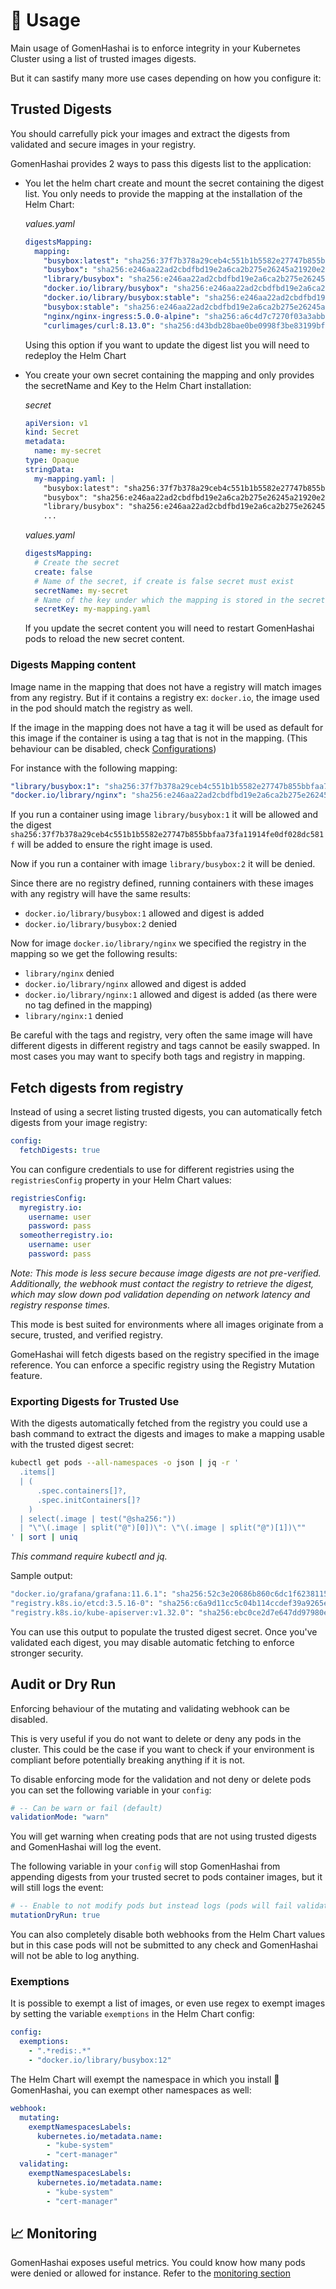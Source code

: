 # 🍣 Usage

Main usage of GomenHashai is to enforce integrity in your Kubernetes Cluster using a list of trusted images digests.

But it can sastify many more use cases depending on how you configure it:

## Trusted Digests

You should carrefully pick your images and extract the digests from validated and secure images in your registry.

GomenHashai provides 2 ways to pass this digests list to the application:

- You let the helm chart create and mount the secret containing the digest list. You only needs to provide the mapping at the installation of the Helm Chart:

    *values.yaml*
    ```yaml
    digestsMapping:
      mapping:
        "busybox:latest": "sha256:37f7b378a29ceb4c551b1b5582e27747b855bbfaa73fa11914fe0df028dc581f"
        "busybox": "sha256:e246aa22ad2cbdfbd19e2a6ca2b275e26245a21920e2b2d0666324cee3f15549"
        "library/busybox": "sha256:e246aa22ad2cbdfbd19e2a6ca2b275e26245a21920e2b2d0666324cee3f15549"
        "docker.io/library/busybox": "sha256:e246aa22ad2cbdfbd19e2a6ca2b275e26245a21920e2b2d0666324cee3f15549"
        "docker.io/library/busybox:stable": "sha256:e246aa22ad2cbdfbd19e2a6ca2b275e26245a21920e2b2d0666324cee3f15549"
        "busybox:stable": "sha256:e246aa22ad2cbdfbd19e2a6ca2b275e26245a21920e2b2d0666324cee3f15549"
        "nginx/nginx-ingress:5.0.0-alpine": "sha256:a6c4d7c7270f03a3abb1ff38973f5db98d8660832364561990c4d0ef8b1477af"
        "curlimages/curl:8.13.0": "sha256:d43bdb28bae0be0998f3be83199bfb2b81e0a30b034b6d7586ce7e05de34c3fd"
    ```

    Using this option if you want to update the digest list you will need to redeploy the Helm Chart

- You create your own secret containing the mapping and only provides the secretName and Key to the Helm Chart installation:

    *secret*
    ```yaml
    apiVersion: v1
    kind: Secret
    metadata:
      name: my-secret
    type: Opaque
    stringData:
      my-mapping.yaml: |
        "busybox:latest": "sha256:37f7b378a29ceb4c551b1b5582e27747b855bbfaa73fa11914fe0df028dc581f"
        "busybox": "sha256:e246aa22ad2cbdfbd19e2a6ca2b275e26245a21920e2b2d0666324cee3f15549"
        "library/busybox": "sha256:e246aa22ad2cbdfbd19e2a6ca2b275e26245a21920e2b2d0666324cee3f15549"
        ...
    ```

    *values.yaml*
    ```yaml
    digestsMapping:
      # Create the secret
      create: false
      # Name of the secret, if create is false secret must exist
      secretName: my-secret
      # Name of the key under which the mapping is stored in the secret
      secretKey: my-mapping.yaml
   ```

   If you update the secret content you will need to restart GomenHashai pods to reload the new secret content.

### Digests Mapping content

Image name in the mapping that does not have a registry will match images from any registry. But if it contains a registry ex: `docker.io`, the image used in the pod should match the registry as well.

If the image in the mapping does not have a tag it will be used as default for this image if the container is using a tag that is not in the mapping. (This behaviour can be disabled, check [Configurations](../README.md#-configurations))

For instance with the following mapping:

```yaml
"library/busybox:1": "sha256:37f7b378a29ceb4c551b1b5582e27747b855bbfaa73fa11914fe0df028dc581f"
"docker.io/library/nginx": "sha256:e246aa22ad2cbdfbd19e2a6ca2b275e26245a21920e2b2d0666324cee3f15549"
```

If you run a container using image `library/busybox:1` it will be allowed and the digest `sha256:37f7b378a29ceb4c551b1b5582e27747b855bbfaa73fa11914fe0df028dc581f` will be added to ensure the right image is used.

Now if you run a container with image `library/busybox:2` it will be denied.

Since there are no registry defined, running containers with these images with any registry will have the same results:

- `docker.io/library/busybox:1` allowed and digest is added
- `docker.io/library/busybox:2` denied

Now for image `docker.io/library/nginx` we specified the registry in the mapping so we get the following results:

- `library/nginx` denied
- `docker.io/library/nginx` allowed and digest is added
- `docker.io/library/nginx:1` allowed and digest is added (as there were no tag defined in the mapping)
- `library/nginx:1` denied

Be careful with the tags and registry, very often the same image will have different digests in different registry and tags cannot be easily swapped.
In most cases you may want to specify both tags and registry in mapping.

## Fetch digests from registry

Instead of using a secret listing trusted digests, you can automatically fetch digests from your image registry:

```yaml
config:
  fetchDigests: true
```

You can configure credentials to use for different registries using the `registriesConfig` property in your Helm Chart values:

```yaml
registriesConfig:
  myregistry.io:
    username: user
    password: pass
  someotherregistry.io:
    username: user
    password: pass
```


*Note: This mode is less secure because image digests are not pre-verified.
Additionally, the webhook must contact the registry to retrieve the digest, which may slow down pod validation depending on network latency and registry response times.*

This mode is best suited for environments where all images originate from a secure, trusted, and verified registry.

GomeHashai will fetch digests based on the registry specified in the image reference. You can enforce a specific registry using the Registry Mutation feature.

### Exporting Digests for Trusted Use

With the digests automatically fetched from the registry you could use a bash command to extract the digests and images to make a mapping usable with the trusted digest secret:

```sh
kubectl get pods --all-namespaces -o json | jq -r '
  .items[]
  | (
      .spec.containers[]?,
      .spec.initContainers[]?
    )
  | select(.image | test("@sha256:"))
  | "\"\(.image | split("@")[0])\": \"\(.image | split("@")[1])\""
' | sort | uniq
```

*This command require kubectl and jq.*

Sample output:

```sh
"docker.io/grafana/grafana:11.6.1": "sha256:52c3e20686b860c6dc1f623811565773cf51eefa378817a4896dfc863c3c82c8"
"registry.k8s.io/etcd:3.5.16-0": "sha256:c6a9d11cc5c04b114ccdef39a9265eeef818e3d02f5359be035ae784097fdec5"
"registry.k8s.io/kube-apiserver:v1.32.0": "sha256:ebc0ce2d7e647dd97980ec338ad81496c111741ab4ad05e7c5d37539aaf7dc3b"
```

You can use this output to populate the trusted digest secret. Once you've validated each digest, you may disable automatic fetching to enforce stronger security.

## Audit or Dry Run

Enforcing behaviour of the mutating and validating webhook can be disabled.

This is very useful if you do not want to delete or deny any pods in the cluster.
This could be the case if you want to check if your environment is compliant before potentially breaking anything if it is not.

To disable enforcing mode for the validation and not deny or delete pods you can set the following variable in your `config`:

```yaml
# -- Can be warn or fail (default)
validationMode: "warn"
```

You will get warning when creating pods that are not using trusted digests and GomenHashai will log the event.

The following variable in your `config` will stop GomenHashai from appending digests from your trusted secret to pods container images, but it will still logs the event:

```yaml
# -- Enable to not modify pods but instead logs (pods will fail validation unless you disable it or set it in warn)
mutationDryRun: true
```

You can also completely disable both webhooks from the Helm Chart values but in this case pods will not be submitted to any check and GomenHashai will not be able to log anything.

### Exemptions

It is possible to exempt a list of images, or even use regex to exempt images by setting the variable `exemptions` in the Helm Chart config:

```yaml
config:
  exemptions:
    - ".*redis:.*"
    - "docker.io/library/busybox:12"
```

The Helm Chart will exempt the namespace in which you install 🍣GomenHashai, you can exempt other namespaces as well:

```yaml
webhook:
  mutating:
    exemptNamespacesLabels:
      kubernetes.io/metadata.name:
        - "kube-system"
        - "cert-manager"
  validating:
    exemptNamespacesLabels:
      kubernetes.io/metadata.name:
        - "kube-system"
        - "cert-manager"
```

## 📈 Monitoring

GomenHashai exposes useful metrics. You could know how many pods were denied or allowed for instance. Refer to the [monitoring section](monitoring.md)

